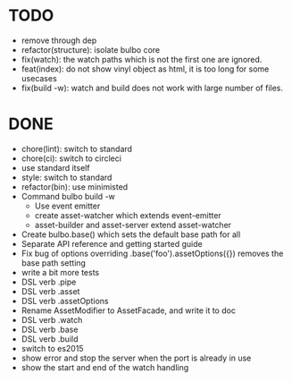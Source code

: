 # TODO

- remove through dep
- refactor(structure): isolate bulbo core
- fix(watch): the watch paths which is not the first one are ignored.
- feat(index): do not show vinyl object as html, it is too long for some usecases
- fix(build -w): watch and build does not work with large number of files.

# DONE
- chore(lint): switch to standard
- chore(ci): switch to circleci
- use standard itself
- style: switch to standard
- refactor(bin): use minimisted
- Command bulbo build -w
  - Use event emitter
  - create asset-watcher which extends event-emitter
  - asset-builder and asset-server extend asset-watcher
- Create bulbo.base() which sets the default base path for all
- Separate API reference and getting started guide
- Fix bug of options overriding .base('foo').assetOptions({}) removes the base path setting
- write a bit more tests
- DSL verb .pipe
- DSL verb .asset
- DSL verb .assetOptions
- Rename AssetModifier to AssetFacade, and write it to doc
- DSL verb .watch
- DSL verb .base
- DSL verb .build
- switch to es2015
- show error and stop the server when the port is already in use
- show the start and end of the watch handling
